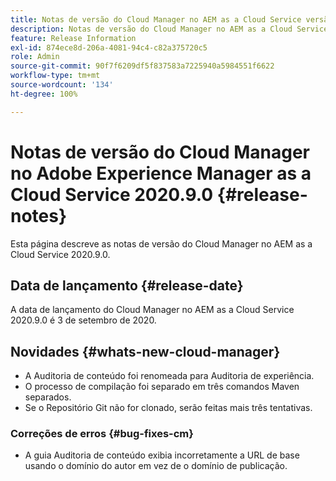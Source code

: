 ```yaml
---
title: Notas de versão do Cloud Manager no AEM as a Cloud Service versão 2020.9.0
description: Notas de versão do Cloud Manager no AEM as a Cloud Service versão 2020.9.0
feature: Release Information
exl-id: 874ece8d-206a-4081-94c4-c82a375720c5
role: Admin
source-git-commit: 90f7f6209df5f837583a7225940a5984551f6622
workflow-type: tm+mt
source-wordcount: '134'
ht-degree: 100%

---
```


# Notas de versão do Cloud Manager no Adobe Experience Manager as a Cloud Service 2020.9.0 {#release-notes}

Esta página descreve as notas de versão do Cloud Manager no AEM as a Cloud Service 2020.9.0.

## Data de lançamento {#release-date}

A data de lançamento do Cloud Manager no AEM as a Cloud Service 2020.9.0 é 3 de setembro de 2020.

## Novidades {#whats-new-cloud-manager}

* A Auditoria de conteúdo foi renomeada para Auditoria de experiência.
* O processo de compilação foi separado em três comandos Maven separados.
* Se o Repositório Git não for clonado, serão feitas mais três tentativas.

### Correções de erros {#bug-fixes-cm}

* A guia Auditoria de conteúdo exibia incorretamente a URL de base usando o domínio do autor em vez de o domínio de publicação.
